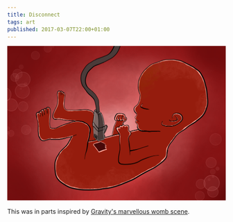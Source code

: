 ```yaml
---
title: Disconnect
tags: art
published: 2017-03-07T22:00+01:00
---
```


![Fetus with an ethernet cable instead of an umbilical cord](disconnect.png)

This was in parts inspired by [Gravity's marvellous womb scene](https://www.youtube.com/watch?v=ny2E0BY5s-0).
